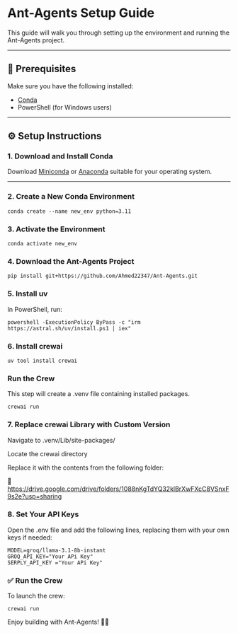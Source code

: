 # Ant-Agents Setup Guide

This guide will walk you through setting up the environment and running the Ant-Agents project.

---

## 🧱 Prerequisites

Make sure you have the following installed:

- [Conda](https://docs.conda.io/en/latest/miniconda.html)
- PowerShell (for Windows users)

---

## ⚙️ Setup Instructions

### 1. Download and Install Conda

Download [Miniconda](https://docs.conda.io/en/latest/miniconda.html) or [Anaconda](https://www.anaconda.com/) suitable for your operating system.

---

### 2. Create a New Conda Environment

```
conda create --name new_env python=3.11
```
### 3. Activate the Environment

```
conda activate new_env
```
### 4. Download the Ant-Agents Project
```
pip install git+https://github.com/Ahmed22347/Ant-Agents.git
```
### 5. Install uv
In PowerShell, run:
```
powershell -ExecutionPolicy ByPass -c "irm https://astral.sh/uv/install.ps1 | iex"
```
### 6. Install crewai
```
uv tool install crewai
```
### Run the Crew
This step will create a .venv file containing installed packages.
```
crewai run
```

### 7. Replace crewai Library with Custom Version
Navigate to .venv/Lib/site-packages/

Locate the crewai directory

Replace it with the contents from the following folder:

📁 https://drive.google.com/drive/folders/1088nKgTdYQ32klBrXwFXcC8VSnxF9s2e?usp=sharing

### 8. Set Your API Keys
Open the .env file and add the following lines, replacing them with your own keys if needed:
``` 
MODEL=groq/llama-3.1-8b-instant
GROQ_API_KEY="Your APi Key"
SERPLY_API_KEY ="Your APi Key"
```
### ✅ Run the Crew
To launch the crew:
```
crewai run
```
Enjoy building with Ant-Agents! 🐜🤖


